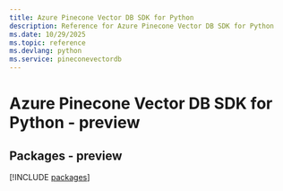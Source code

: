 ```yaml
---
title: Azure Pinecone Vector DB SDK for Python
description: Reference for Azure Pinecone Vector DB SDK for Python
ms.date: 10/29/2025
ms.topic: reference
ms.devlang: python
ms.service: pineconevectordb
---
```

# Azure Pinecone Vector DB SDK for Python - preview
## Packages - preview
[!INCLUDE [packages](pinecone-vector-db-index.md)]